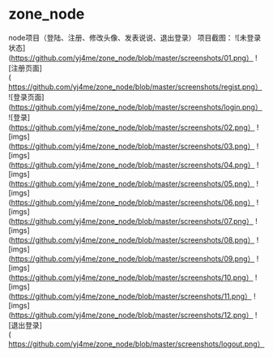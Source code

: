 # zone_node
node项目（登陆、注册、修改头像、发表说说、退出登录）
项目截图：
![未登录状态](https://github.com/yj4me/zone_node/blob/master/screenshots/01.png）
![注册页面](https://github.com/yj4me/zone_node/blob/master/screenshots/regist.png）
![登录页面](https://github.com/yj4me/zone_node/blob/master/screenshots/login.png）
![登录](https://github.com/yj4me/zone_node/blob/master/screenshots/02.png）
![imgs](https://github.com/yj4me/zone_node/blob/master/screenshots/03.png）
![imgs](https://github.com/yj4me/zone_node/blob/master/screenshots/04.png）
![imgs](https://github.com/yj4me/zone_node/blob/master/screenshots/05.png）
![imgs](https://github.com/yj4me/zone_node/blob/master/screenshots/06.png）
![imgs](https://github.com/yj4me/zone_node/blob/master/screenshots/07.png）
![imgs](https://github.com/yj4me/zone_node/blob/master/screenshots/08.png）
![imgs](https://github.com/yj4me/zone_node/blob/master/screenshots/09.png）
![imgs](https://github.com/yj4me/zone_node/blob/master/screenshots/10.png）
![imgs](https://github.com/yj4me/zone_node/blob/master/screenshots/11.png）
![imgs](https://github.com/yj4me/zone_node/blob/master/screenshots/12.png）
![退出登录](https://github.com/yj4me/zone_node/blob/master/screenshots/logout.png）
